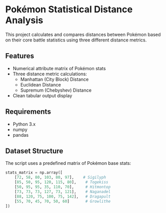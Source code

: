 # Pokémon Statistical Distance Analysis

This project calculates and compares distances between Pokémon based on their core battle statistics using three different distance metrics.

## Features

- Numerical attribute matrix of Pokémon stats
- Three distance metric calculations:
  - Manhattan (City Block) Distance
  - Euclidean Distance
  - Supremum (Chebyshev) Distance
- Clean tabular output display

## Requirements

- Python 3.x
- numpy
- pandas

## Dataset Structure

The script uses a predefined matrix of Pokémon base stats:

```python
stats_matrix = np.array([
    [72, 58, 80, 103, 80, 97],    # Sigilyph
    [85, 50, 95, 120, 115, 80],    # Togekiss
    [50, 95, 95, 35, 110, 70],     # Hitmontop
    [73, 73, 73, 127, 73, 121],    # Naganadel
    [88, 120, 75, 100, 75, 142],   # Dragapult
    [55, 70, 45, 70, 50, 60]       # Growlithe
])